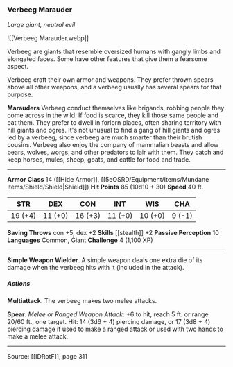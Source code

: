 ### Verbeeg Marauder
_Large giant, neutral evil_

![[Verbeeg Marauder.webp]]

Verbeeg are giants that resemble oversized humans with gangly limbs and elongated faces. Some have other features that give them a fearsome aspect.

Verbeeg craft their own armor and weapons. They prefer thrown spears above all other weapons, and a verbeeg usually has several spears for that purpose.

**Marauders** Verbeeg conduct themselves like brigands, robbing people they come across in the wild. If food is scarce, they kill those same people and eat them. They prefer to dwell in forlorn places, often sharing territory with hill giants and ogres. It's not unusual to find a gang of hill giants and ogres led by a verbeeg, since verbeeg are much smarter than their brutish cousins. Verbeeg also enjoy the company of mammalian beasts and allow bears, wolves, worgs, and other predators to lair with them. They catch and keep horses, mules, sheep, goats, and cattle for food and trade.





---

**Armor Class** 14 ([[Hide Armor]], [[5eOSRD/Equipment/Items/Mundane Items/Shield/Shield|Shield]])
**Hit Points** 85 (10d10 + 30)
**Speed** 40 ft.

| STR     | DEX     | CON     | INT     | WIS     | CHA     |
|---------|---------|---------|---------|---------|---------|
| 19 (+4) | 11 (+0) | 16 (+3) | 11 (+0) | 10 (+0) | 9 (-1) |

**Saving Throws** con +5, dex +2
**Skills** [[stealth]] +2
**Passive Perception** 10
**Languages** Common, Giant
**Challenge** 4 (1,100 XP)

---

**Simple Weapon Wielder**. A simple weapon deals one extra die of its damage when the verbeeg hits with it (included in the attack).

##### Actions
**Multiattack**. The verbeeg makes two melee attacks.

**Spear**. _Melee or Ranged Weapon Attack:_ +6 to hit, reach 5 ft. or range 20/60 ft., one target. Hit: 14 (3d6 + 4) piercing damage, or 17 (3d8 + 4) piercing damage if used to make a ranged attack or used with two hands to make a melee attack.


---

Source: [[IDRotF]], page 311